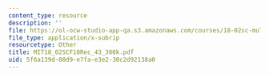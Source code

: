 ```yaml
---
content_type: resource
description: ''
file: https://ol-ocw-studio-app-qa.s3.amazonaws.com/courses/18-02sc-multivariable-calculus-fall-2010/5f6a139d00d9e7fae3e230c2d92138a0_MIT18_02SCF10Rec_43_300k.srt
file_type: application/x-subrip
resourcetype: Other
title: MIT18_02SCF10Rec_43_300k.pdf
uid: 5f6a139d-00d9-e7fa-e3e2-30c2d92138a0
---
```

